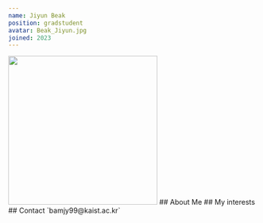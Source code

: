 ```yaml
---
name: Jiyun Beak
position: gradstudent
avatar: Beak_Jiyun.jpg
joined: 2023
---
```


<img width="300" src="{{site.baseurl}}/images/people/{{page.avatar}}" onerror="this.src='{{site.baseurl}}/images/people/404.jpg';" data-action="zoom">
## About Me
## My interests
## Contact
<i class="fa fa-envelope-o"></i>  `bamjy99@kaist.ac.kr`<br>
